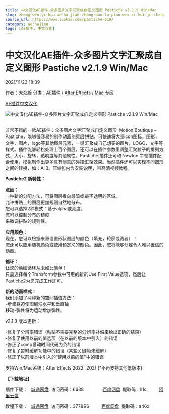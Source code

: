 ```yaml
---
title: 中文汉化AE插件-众多图片文字汇聚成自定义图形 Pastiche v2.1.9 Win/Mac
slug: zhong-wen-yi-hua-aecha-jian-zhong-duo-tu-pian-wen-zi-hui-ju-cheng-zi-ding-yi-tu-xing-pastiche-v2-1-9-win-mac
source_url: https://www.lookae.com/pastiche-219/
category: aechajian
tags: [AE插件, 中文汉化]
---
```

# 中文汉化AE插件-众多图片文字汇聚成自定义图形 Pastiche v2.1.9 Win/Mac

2021/11/23 18:39

作者：大众脸
分类：[AE插件](https://www.lookae.com/after-effects/aechajian/) / [After Effects](https://www.lookae.com/after-effects/) / [Mac 专区](https://www.lookae.com/mac-osx/)

[AE插件](https://www.lookae.com/tag/ae%e6%8f%92%e4%bb%b6/)[中文汉化](https://www.lookae.com/tag/%e4%b8%ad%e6%96%87%e6%b1%89%e5%8c%96/)

![中文汉化AE插件-众多图片文字汇聚成自定义图形 Pastiche v2.1.9 Win/Mac](https://www.lookae.com/wp-content/uploads/2021/01/Pastiche2.jpg "中文汉化AE插件-众多图片文字汇聚成自定义图形 Pastiche v2.1.9 Win/Mac-LookAE.com")  
[﻿﻿﻿](https://cloud.video.taobao.com//play/u/705956171/p/1/e/6/t/1/295496486458.mp4)

非常不错的一款AE插件：众多图片文字汇聚成自定义图形  Motion Boutique – Pastiche，能够很容易的制作动画创意层拼贴，可快速将大量icon图标，图形，文字，图片，logo等其他图层元素，一键汇聚成自己想要的图片，LOGO，文字等样式。插件能够轻松处理上百个图层，还可以在插件参数里调整汇聚粒子的排列方式，大小，旋转，透明度等其他属性。Pastiche 插件还可和 Newton 牛顿插件配合使用，模拟制作出更多具有创意的碰撞汇聚效果。当然插件还可以实现不同图形之间的转换，如：A-B。压缩包内含安装说明，带高清视频教程。

**Pastiche2 新特性：**

**点画：**  
一种新的分配方法，可将图层推向最暗或最不透明的区域。  
允许拼贴上的图层更加规则自然地分布。  
您可以选择2种模式：基于alpha或亮度。  
您可以控制分布的精度  
来微调拼贴的规则性。

**应用颜色：**  
现在，您可以根据来源设置形状图层的颜色（填充，轮廓或两者）！  
您还可以应用随机颜色或使用预定义的颜色。因此，您将能够创建令人难以置信的动画。

**循环：**  
让您的动画循环从未如此简单！  
只需选择每个Transform参数中可用的新的Use First Value选项，然后让Pastiche2为您完成工作即可。

**新的动画样式：**  
我们添加了两种新的空间插值方法：  
-步骤将迫使图层沿水平和垂直轴  
移动-弹性将为运动增加弹性。

v2.1.9 版本更新：

-修复了分辨率错误（粘贴不需要完整的分辨率补偿来给出正确的结果）  
-修复了使用以前的值选项（在以前的版本中引入）的错误  
-修正了comp启动时间代码为负的错误  
-修复了暂时缓解功能中的错误（某些关键帧未缓解）  
-修正了以前版本中引入的“使用以前的值”中的错误

支持Win/Mac系统：After Effects 2022, 2021 (\*不再支持其他低版本)

**【下载地址】**

插件下载：   [城通网盘](https://url62.ctfile.com/f/680462-521680456-0fe1f1)  访问密码：6688               [百度网盘](https://pan.baidu.com/s/1CdUZiEIukZkELm4u68XneA)  提取码：li1c          [阿里云盘](https://www.aliyundrive.com/s/7qbJwnVZEtN)

教程下载：   [城通网盘](https://089u.com/file/680462-479295508)  访问密码：377826          [百度网盘](https://pan.baidu.com/s/1_kX9UUltV9VDNz5XHxAAiA)  提取码：a46x

